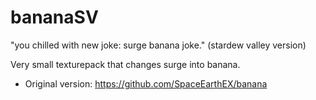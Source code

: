 # bananaSV
"you chilled with new joke: surge banana joke." (stardew valley version)

Very small texturepack that changes surge into banana.

- Original version: https://github.com/SpaceEarthEX/banana
